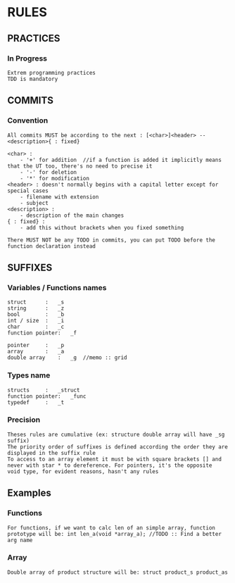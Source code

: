 # RULES #


## PRACTICES ##

### In Progress ###
	Extrem programming practices
	TDD is mandatory



## COMMITS ##

### Convention ###
	All commits MUST be according to the next : [<char>]<header> -- <description>{ : fixed}

	<char> :
		- '+' for addition	//if a function is added it implicitly means that the UT too, there's no need to precise it
		- '-' for deletion
		- '*' for modification
	<header> : doesn't normally begins with a capital letter except for special cases
		- filename with extension
		- subject
	<description> :
		- description of the main changes
	{ : fixed} :
		- add this without brackets when you fixed something

	There MUST NOT be any TODO in commits, you can put TODO before the function declaration instead



## SUFFIXES ##

### Variables / Functions names ###
	struct		:	_s
	string		:	_z
	bool		:	_b
	int / size	:	_i
	char		:	_c
	function pointer:	_f

	pointer		:	_p
	array		:	_a
	double array	:	_g	//memo :: grid

### Types name ###
	structs		:	_struct
	function pointer:	_func
	typedef		:	_t

### Precision ###
	Theses rules are cumulative (ex: structure double array will have _sg suffix)
	The priority order of suffixes is defined according the order they are displayed in the suffix rule
	To access to an array element it must be with square brackets [] and never with star * to dereference. For pointers, it's the opposite
	void type, for evident reasons, hasn't any rules



## Examples ##

### Functions ###
	For functions, if we want to calc len of an simple array, function prototype will be: int len_a(void *array_a); //TODO :: Find a better arg name

### Array ###
	Double array of product structure will be: struct product_s product_as
